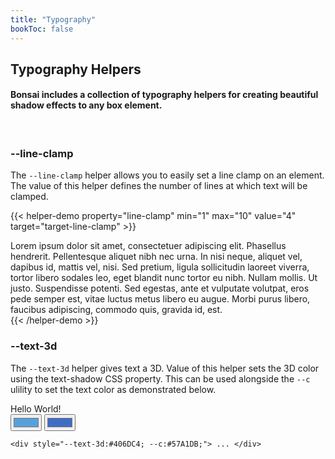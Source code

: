```yaml
---
title: "Typography"
bookToc: false
---
```


## Typography Helpers

#### Bonsai includes a collection of typography helpers for creating beautiful shadow effects to any box element.

<br>

### \-\-line-clamp
The `--line-clamp` helper allows you to easily set a line clamp on an element. The value of this helper defines the number of lines at which text will be clamped.

{{< helper-demo property="line-clamp" min="1" max="10" value="4" target="target-line-clamp" >}}
<div style="--maxw:400px; --br:5px; --bg:#fff; --of:hidden;">
    <div id="target-line-clamp" style="--line-clamp:4; --m:1rem">
        Lorem ipsum dolor sit amet, consectetuer adipiscing elit. Phasellus hendrerit. Pellentesque aliquet nibh nec urna. In nisi neque, aliquet vel, dapibus id, mattis vel, nisi. Sed pretium, ligula sollicitudin laoreet viverra, tortor libero sodales leo, eget blandit nunc tortor eu nibh. Nullam mollis. Ut justo. Suspendisse potenti. Sed egestas, ante et vulputate volutpat, eros pede semper est, vitae luctus metus libero eu augue. Morbi purus libero, faucibus adipiscing, commodo quis, gravida id, est.
    </div>
</div>
{{< /helper-demo >}}

### \-\-text-3d
The `--text-3d` helper gives text a 3D. Value of this helper sets the 3D color using the text-shadow CSS property. This can be used alongside the `--c` ulility to set the text color as demonstrated below.

<div style="--d:flex; --mb:4rem;">
    <div style="--p:1rem; --fx:1; --bg:#eee; --as:flex-start; --maxw:600px;">
        <div style="--fx:1; --p:3rem; --mb:.5rem; --d:flex; --jc:center;">
            <span id="target-text-3d" style="--text-3d:#406DC4; --c:#57A1DB; --weight:bold; --size: 5rem">Hello World!</span>
        </div>
            <div>
                <input type="color" id="color" name="color" value="#57A1DB" style="--d:inline-block;">
                <input type="color" id="text-3d" name="text-3d" value="#406DC4" style="--d:inline-block;">
            </div>
            <div class="markdown" style="--maxw:800px; --w:100%; --pos:relative;">
<div class="highlight" style="--mb:0;"><pre class="chroma" style="--mt:.75rem;"><code class="language-html" data-lang="html"><span class="p">&lt;</span><span class="nt">div</span> <span class="na">style</span><span class="o">=</span><span class="s">"<span id="text-3d-label">--text-3d:#406DC4;</span> <span id="color-label">--c:#57A1DB;</span>"</span></span><span class="p"></span><span class="p">&gt;</span> ... <span class="p">&lt;</span><span class="p">/</span><span class="nt">div</span><span class="p">&gt;</span></code></pre>
            </div>
        </div>
    </div>  
</div>
<script>liveprop('text-3d', '--text-3d', '', 'target-text-3d');</script>
<script>liveprop('color', '--c', '', 'target-text-3d');</script>